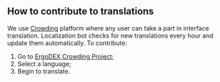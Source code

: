 ## How to contribute to translations

We use [Crowding](https://crowdin.com/project/ergodex-frontend) platform where any user can take a part in interface translation.
Localization bot checks for new translations every hour and update them automatically.
To contribute:
1. Go to [ErgoDEX Crowding Project](https://crowdin.com/project/ergodex-frontend);
2. Select a language;
3. Begin to translate.
